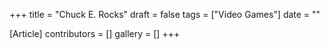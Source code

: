 +++
title = "Chuck E. Rocks"
draft = false
tags = ["Video Games"]
date = ""

[Article]
contributors = []
gallery = []
+++